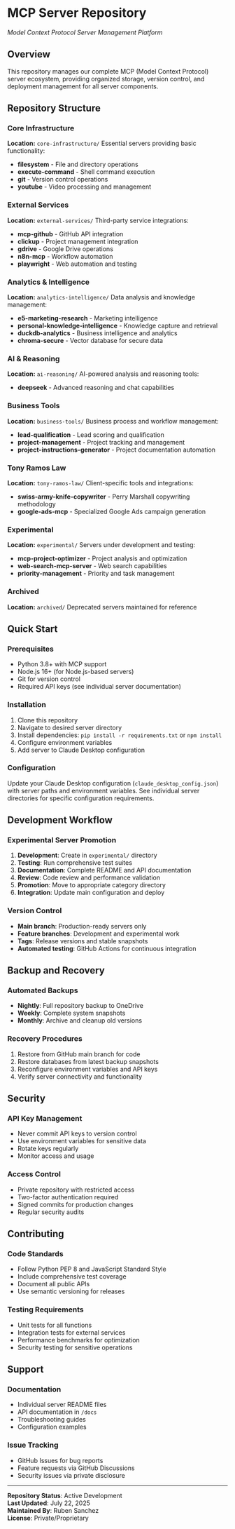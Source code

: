 # MCP Server Repository
*Model Context Protocol Server Management Platform*

## Overview

This repository manages our complete MCP (Model Context Protocol) server ecosystem, providing organized storage, version control, and deployment management for all server components.

## Repository Structure

### Core Infrastructure
**Location:** `core-infrastructure/`
Essential servers providing basic functionality:
- **filesystem** - File and directory operations
- **execute-command** - Shell command execution
- **git** - Version control operations  
- **youtube** - Video processing and management

### External Services
**Location:** `external-services/`
Third-party service integrations:
- **mcp-github** - GitHub API integration
- **clickup** - Project management integration
- **gdrive** - Google Drive operations
- **n8n-mcp** - Workflow automation
- **playwright** - Web automation and testing

### Analytics & Intelligence
**Location:** `analytics-intelligence/`
Data analysis and knowledge management:
- **e5-marketing-research** - Marketing intelligence
- **personal-knowledge-intelligence** - Knowledge capture and retrieval
- **duckdb-analytics** - Business intelligence and analytics
- **chroma-secure** - Vector database for secure data

### AI & Reasoning
**Location:** `ai-reasoning/`
AI-powered analysis and reasoning tools:
- **deepseek** - Advanced reasoning and chat capabilities

### Business Tools
**Location:** `business-tools/`
Business process and workflow management:
- **lead-qualification** - Lead scoring and qualification
- **project-management** - Project tracking and management
- **project-instructions-generator** - Project documentation automation

### Tony Ramos Law
**Location:** `tony-ramos-law/`
Client-specific tools and integrations:
- **swiss-army-knife-copywriter** - Perry Marshall copywriting methodology
- **google-ads-mcp** - Specialized Google Ads campaign generation

### Experimental
**Location:** `experimental/`
Servers under development and testing:
- **mcp-project-optimizer** - Project analysis and optimization
- **web-search-mcp-server** - Web search capabilities
- **priority-management** - Priority and task management

### Archived
**Location:** `archived/`
Deprecated servers maintained for reference

## Quick Start

### Prerequisites
- Python 3.8+ with MCP support
- Node.js 16+ (for Node.js-based servers)
- Git for version control
- Required API keys (see individual server documentation)

### Installation
1. Clone this repository
2. Navigate to desired server directory
3. Install dependencies: `pip install -r requirements.txt` or `npm install`
4. Configure environment variables
5. Add server to Claude Desktop configuration

### Configuration
Update your Claude Desktop configuration (`claude_desktop_config.json`) with server paths and environment variables. See individual server directories for specific configuration requirements.

## Development Workflow

### Experimental Server Promotion
1. **Development**: Create in `experimental/` directory
2. **Testing**: Run comprehensive test suites
3. **Documentation**: Complete README and API documentation
4. **Review**: Code review and performance validation
5. **Promotion**: Move to appropriate category directory
6. **Integration**: Update main configuration and deploy

### Version Control
- **Main branch**: Production-ready servers only
- **Feature branches**: Development and experimental work
- **Tags**: Release versions and stable snapshots
- **Automated testing**: GitHub Actions for continuous integration

## Backup and Recovery

### Automated Backups
- **Nightly**: Full repository backup to OneDrive
- **Weekly**: Complete system snapshots
- **Monthly**: Archive and cleanup old versions

### Recovery Procedures
1. Restore from GitHub main branch for code
2. Restore databases from latest backup snapshots
3. Reconfigure environment variables and API keys
4. Verify server connectivity and functionality

## Security

### API Key Management
- Never commit API keys to version control
- Use environment variables for sensitive data
- Rotate keys regularly
- Monitor access and usage

### Access Control
- Private repository with restricted access
- Two-factor authentication required
- Signed commits for production changes
- Regular security audits

## Contributing

### Code Standards
- Follow Python PEP 8 and JavaScript Standard Style
- Include comprehensive test coverage
- Document all public APIs
- Use semantic versioning for releases

### Testing Requirements
- Unit tests for all functions
- Integration tests for external services
- Performance benchmarks for optimization
- Security testing for sensitive operations

## Support

### Documentation
- Individual server README files
- API documentation in `/docs`
- Troubleshooting guides
- Configuration examples

### Issue Tracking
- GitHub Issues for bug reports
- Feature requests via GitHub Discussions
- Security issues via private disclosure

---

**Repository Status**: Active Development  
**Last Updated**: July 22, 2025  
**Maintained By**: Ruben Sanchez  
**License**: Private/Proprietary
